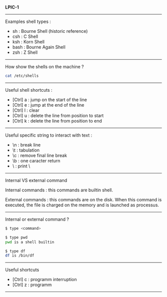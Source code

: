 **LPIC-1**

---

Examples shell types :
- sh : Bourne Shell (historic reference)
- csh : C Shell
- ksh : Korn Shell
- bash : Bourne Again Shell
- zsh : Z Shell

---

How show the shells on the machine ?
```bash
cat /etc/shells
```

---

Useful shell shortcuts :
- [Ctrl] a : jump on the start of the line
- [Ctrl] e : jump at the end of the line
- [Ctrl] l : clear
- [Ctrl] u : delete the line from position to start
- [Ctrl] k : delete the line from position to end

---

Useful specific string to interact with text :
- \n : break line
- \t : tabulation
- \c : remove final line break
- \b : one caracter return
- \\ : print \

--- 

Internal VS external command

Internal commands : this commands are builtin shell. 

External commands : this commands are on the disk. When this command is executed, the file is charged on the memory and is launched as processus.

---

Internal or external command ?

```bash
$ type <command>

$ type pwd
pwd is a shell builtin

$ type df
df is /bin/df
```

--- 

Useful shortcuts
- [Ctrl] c : programm interruption
- [Ctrl] z : programm 

---

